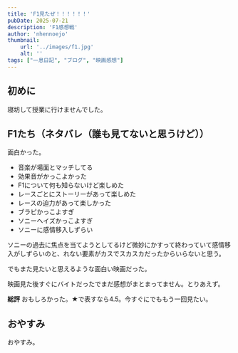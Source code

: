 ```yaml
---
title: 'F1見たぜ！！！！！！'
pubDate: 2025-07-21
description: 'F1感想戦'
author: 'nhennoejo'
thumbnail:
    url: '../images/f1.jpg'
    alt: ''
tags: ["一息日記", "ブログ", "映画感想"]
---
```


## 初めに

寝坊して授業に行けませんでした。

## F1たち（ネタバレ（誰も見てないと思うけど））

面白かった。

- 音楽が場面とマッチしてる
- 効果音がかっこよかった
- F1について何も知らないけど楽しめた
- レースごとにストーリーがあって楽しめた
- レースの迫力があって楽しかった
- ブラピかっこよすぎ
- ソニーヘイズかっこよすぎ
- ソニーに感情移入しずらい

ソニーの過去に焦点を当てようとしてるけど微妙にかすって終わっていて感情移入がしずらいのと、れない要素がカスでスカスカだったからいらないと思う。
  
でもまた見たいと思えるような面白い映画だった。

映画見た後すぐにバイトだったでまだ感想がまとまってません。とりあえず。

**総評** おもしろかった。★で表すなら4.5。今すぐにでももう一回見たい。

## おやすみ
おやすみ。